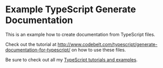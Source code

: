 Example TypeScript Generate Documentation
=========================================

This is an example how to create documentation from TypeScript files.

Check out the tutorial at http://www.codebelt.com/typescript/generate-documentation-for-typescript/ on how to use these files.

Be sure to check out all my [TypeScript tutorials and examples](http://www.codebelt.com/category/typescript/).
